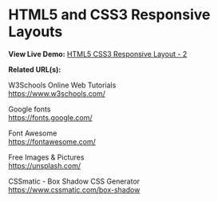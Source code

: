 # HTML5 and CSS3 Responsive Layouts

**View Live Demo:** <a href="https://rodrigocorrea.me/HTML5 CSS3 Responsive Layout - 2/">HTML5 CSS3 Responsive Layout - 2</a>

**Related URL(s):**

W3Schools Online Web Tutorials<br>
https://www.w3schools.com/

Google fonts<br>
https://fonts.google.com/

Font Awesome<br>
https://fontawesome.com/

Free Images & Pictures<br>
https://unsplash.com/

CSSmatic - Box Shadow CSS Generator<br>
https://www.cssmatic.com/box-shadow
